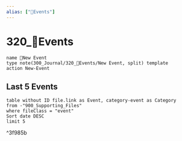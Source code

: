 ```yaml
---
alias: ["🎉Events"]
---
```


# 320_🎉Events
```button
name 🎉New Event
type note(300_Journal/320_🎉Events/New Event, split) template
action New-Event
```
## Last 5 Events
~~~dataview
table without ID file.link as Event, category-event as Category
from -"900_Supporting_Files"
where fileClass = "event"
Sort date DESC
limit 5
~~~

^3f985b


